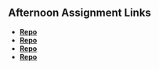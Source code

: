 ## Afternoon Assignment Links

* **[Repo](https://github.com/tylermarcott/vue-playground)**
* **[Repo](https://github.com/tylermarcott/giftedVueLab)**
* **[Repo](https://github.com/tylermarcott/<ASSIGNMENT_REPO>)**
* **[Repo](https://github.com/tylermarcott/<ASSIGNMENT_REPO>)**
